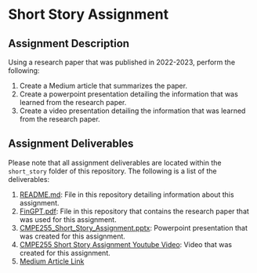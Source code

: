 # Short Story Assignment  

## Assignment Description

Using a research paper that was published in 2022-2023, perform the following:

1. Create a Medium article that summarizes the paper.
2. Create a powerpoint presentation detailing the information that was learned from the research paper.
3. Create a video presentation detailing the information that was learned from the research paper.

## Assignment Deliverables

Please note that all assignment deliverables are located within the `short_story` folder of this repository. The following is a list of the deliverables:

1. [README.md](https://github.com/schumbar/SJSU_CMPE255/blob/main/short_story/README.md): File in this repository detailing information about this assignment.
2. [FinGPT.pdf](https://arxiv.org/pdf/2310.04793.pdf): File in this repository that contains the research paper that was used for this assignment.
3. [CMPE255_Short_Story_Assignment.pptx](https://www.slideshare.net/shawnchumbar/cmpe255-short-story-assignment-fingpt): Powerpoint presentation that was created for this assignment.
4. [CMPE255 Short Story Assignment Youtube Video](http://youtube.com): Video that was created for this assignment.
5. [Medium Article Link](https://medium.com/@shawn.chumbar/exploring-the-capabilities-of-fingpt-instruction-tuning-for-financial-language-models-3cf7e63b3891)